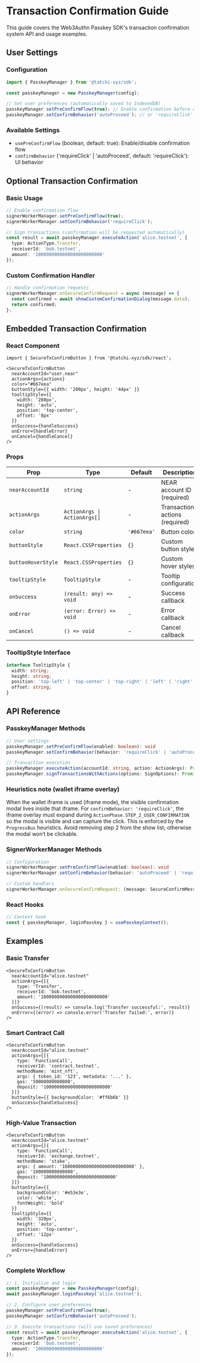 # Transaction Confirmation Guide

This guide covers the Web3Authn Passkey SDK's transaction confirmation system API and usage examples.

## User Settings

### Configuration

```typescript
import { PasskeyManager } from '@tatchi-xyz/sdk';

const passkeyManager = new PasskeyManager(config);

// Set user preferences (automatically saved to IndexedDB)
passkeyManager.setPreConfirmFlow(true); // Enable confirmation before contract verification
passkeyManager.setConfirmBehavior('autoProceed'); // or 'requireClick'
```

### Available Settings

- `usePreConfirmFlow` (boolean, default: true): Enable/disable confirmation flow
- `confirmBehavior` ('requireClick' | 'autoProceed', default: 'requireClick'): UI behavior

## Optional Transaction Confirmation

### Basic Usage

```typescript
// Enable confirmation flow
signerWorkerManager.setPreConfirmFlow(true);
signerWorkerManager.setConfirmBehavior('requireClick');

// Sign transactions (confirmation will be requested automatically)
const result = await passkeyManager.executeAction('alice.testnet', {
  type: ActionType.Transfer,
  receiverId: 'bob.testnet',
  amount: '1000000000000000000000000'
});
```

### Custom Confirmation Handler

```typescript
// Handle confirmation requests
signerWorkerManager.onSecureConfirmRequest = async (message) => {
  const confirmed = await showCustomConfirmationDialog(message.data);
  return confirmed;
};
```

## Embedded Transaction Confirmation

### React Component

```tsx
import { SecureTxConfirmButton } from '@tatchi-xyz/sdk/react';

<SecureTxConfirmButton
  nearAccountId="user.near"
  actionArgs={actions}
  color="#667eea"
  buttonStyle={{ width: '200px', height: '44px' }}
  tooltipStyle={{
    width: '280px',
    height: 'auto',
    position: 'top-center',
    offset: '8px'
  }}
  onSuccess={handleSuccess}
  onError={handleError}
  onCancel={handleCancel}
/>
```

### Props

| Prop | Type | Default | Description |
|------|------|---------|-------------|
| `nearAccountId` | `string` | - | NEAR account ID (required) |
| `actionArgs` | `ActionArgs \| ActionArgs[]` | - | Transaction actions (required) |
| `color` | `string` | `'#667eea'` | Button color |
| `buttonStyle` | `React.CSSProperties` | `{}` | Custom button styles |
| `buttonHoverStyle` | `React.CSSProperties` | `{}` | Custom hover styles |
| `tooltipStyle` | `TooltipStyle` | - | Tooltip configuration |
| `onSuccess` | `(result: any) => void` | - | Success callback |
| `onError` | `(error: Error) => void` | - | Error callback |
| `onCancel` | `() => void` | - | Cancel callback |

### TooltipStyle Interface

```typescript
interface TooltipStyle {
  width: string;
  height: string;
  position: 'top-left' | 'top-center' | 'top-right' | 'left' | 'right' | 'bottom-left' | 'bottom-center' | 'bottom-right';
  offset: string;
}
```

## API Reference

### PasskeyManager Methods

```typescript
// User settings
passkeyManager.setPreConfirmFlow(enabled: boolean): void
passkeyManager.setConfirmBehavior(behavior: 'requireClick' | 'autoProceed'): void

// Transaction execution
passkeyManager.executeAction(accountId: string, action: ActionArgs): Promise<any>
passkeyManager.signTransactionsWithActions(options: SignOptions): Promise<any>
```

### Heuristics note (wallet iframe overlay)

When the wallet iframe is used (iframe mode), the visible confirmation modal lives inside that iframe. For `confirmBehavior: 'requireClick'`, the iframe overlay must expand during `ActionPhase.STEP_2_USER_CONFIRMATION` so the modal is visible and can capture the click. This is enforced by the `ProgressBus` heuristics. Avoid removing step 2 from the show list; otherwise the modal won’t be clickable.

### SignerWorkerManager Methods

```typescript
// Configuration
signerWorkerManager.setPreConfirmFlow(enabled: boolean): void
signerWorkerManager.setConfirmBehavior(behavior: 'autoProceed' | 'requireClick'): void

// Custom handlers
signerWorkerManager.onSecureConfirmRequest: (message: SecureConfirmMessage) => Promise<boolean>
```

### React Hooks

```typescript
// Context hook
const { passkeyManager, loginPasskey } = usePasskeyContext();
```

## Examples

### Basic Transfer

```tsx
<SecureTxConfirmButton
  nearAccountId="alice.testnet"
  actionArgs={[{
    type: 'Transfer',
    receiverId: 'bob.testnet',
    amount: '1000000000000000000000000'
  }]}
  onSuccess={(result) => console.log('Transfer successful:', result)}
  onError={(error) => console.error('Transfer failed:', error)}
/>
```

### Smart Contract Call

```tsx
<SecureTxConfirmButton
  nearAccountId="alice.testnet"
  actionArgs={[{
    type: 'FunctionCall',
    receiverId: 'contract.testnet',
    methodName: 'mint_nft',
    args: { token_id: '123', metadata: '...' },
    gas: '50000000000000',
    deposit: '1000000000000000000000000'
  }]}
  buttonStyle={{ backgroundColor: '#ff6b6b' }}
  onSuccess={handleSuccess}
/>
```

### High-Value Transaction

```tsx
<SecureTxConfirmButton
  nearAccountId="alice.testnet"
  actionArgs={[{
    type: 'FunctionCall',
    receiverId: 'exchange.testnet',
    methodName: 'stake',
    args: { amount: '100000000000000000000000000' },
    gas: '100000000000000',
    deposit: '100000000000000000000000000'
  }]}
  buttonStyle={{
    backgroundColor: '#e53e3e',
    color: 'white',
    fontWeight: 'bold'
  }}
  tooltipStyle={{
    width: '320px',
    height: 'auto',
    position: 'top-center',
    offset: '12px'
  }}
  onSuccess={handleSuccess}
  onError={handleError}
/>
```

### Complete Workflow

```typescript
// 1. Initialize and login
const passkeyManager = new PasskeyManager(config);
await passkeyManager.loginPasskey('alice.testnet');

// 2. Configure user preferences
passkeyManager.setPreConfirmFlow(true);
passkeyManager.setConfirmBehavior('autoProceed');

// 3. Execute transactions (will use saved preferences)
const result = await passkeyManager.executeAction('alice.testnet', {
  type: ActionType.Transfer,
  receiverId: 'bob.testnet',
  amount: '1000000000000000000000000'
});
```
